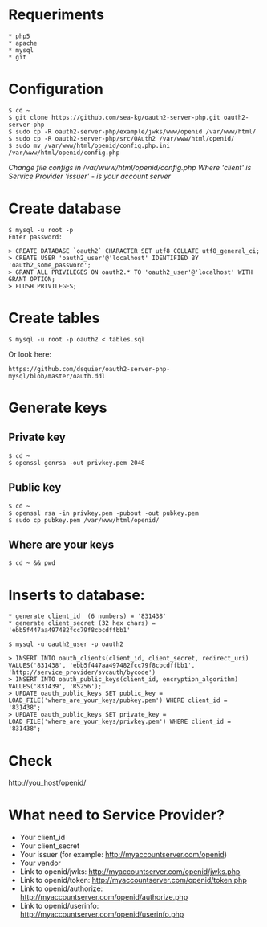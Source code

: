 # Requeriments

	* php5
	* apache
	* mysql
	* git
	
# Configuration

	$ cd ~
	$ git clone https://github.com/sea-kg/oauth2-server-php.git oauth2-server-php
	$ sudo cp -R oauth2-server-php/example/jwks/www/openid /var/www/html/
	$ sudo cp -R oauth2-server-php/src/OAuth2 /var/www/html/openid/
	$ sudo mv /var/www/html/openid/config.php.ini /var/www/html/openid/config.php

*Change file configs in /var/www/html/openid/config.php*
*Where*
*'client' is Service Provider*
*'issuer' - is your account server*

# Create database 

	$ mysql -u root -p
	Enter password: 

	> CREATE DATABASE `oauth2` CHARACTER SET utf8 COLLATE utf8_general_ci;
	> CREATE USER 'oauth2_user'@'localhost' IDENTIFIED BY 'oauth2_some_password';
	> GRANT ALL PRIVILEGES ON oauth2.* TO 'oauth2_user'@'localhost' WITH GRANT OPTION;
	> FLUSH PRIVILEGES;

# Create tables

	$ mysql -u root -p oauth2 < tables.sql

Or look here:

	https://github.com/dsquier/oauth2-server-php-mysql/blob/master/oauth.ddl

# Generate keys

## Private key

	$ cd ~
	$ openssl genrsa -out privkey.pem 2048

## Public key

	$ cd ~
	$ openssl rsa -in privkey.pem -pubout -out pubkey.pem
	$ sudo cp pubkey.pem /var/www/html/openid/

## Where are your keys
	
	$ cd ~ && pwd

# Inserts to database:

	* generate client_id  (6 numbers) = '831438'
	* generate client_secret (32 hex chars) = 'ebb5f447aa497482fcc79f8cbcdffbb1'
	
	$ mysql -u oauth2_user -p oauth2

	> INSERT INTO oauth_clients(client_id, client_secret, redirect_uri) VALUES('831438', 'ebb5f447aa497482fcc79f8cbcdffbb1', 'http://service_provider/svcauth/bycode')
	> INSERT INTO oauth_public_keys(client_id, encryption_algorithm) VALUES('831439', 'RS256');
	> UPDATE oauth_public_keys SET public_key = LOAD_FILE('where_are_your_keys/pubkey.pem') WHERE client_id = '831438';
	> UPDATE oauth_public_keys SET private_key = LOAD_FILE('where_are_your_keys/privkey.pem') WHERE client_id = '831438';

# Check

http://you_host/openid/

# What need to Service Provider?

* Your client_id
* Your client_secret
* Your issuer (for example: http://myaccountserver.com/openid)
* Your vendor
* Link to openid/jwks: http://myaccountserver.com/openid/jwks.php
* Link to openid/token: http://myaccountserver.com/openid/token.php
* Link to openid/authorize: http://myaccountserver.com/openid/authorize.php
* Link to openid/userinfo: http://myaccountserver.com/openid/userinfo.php
